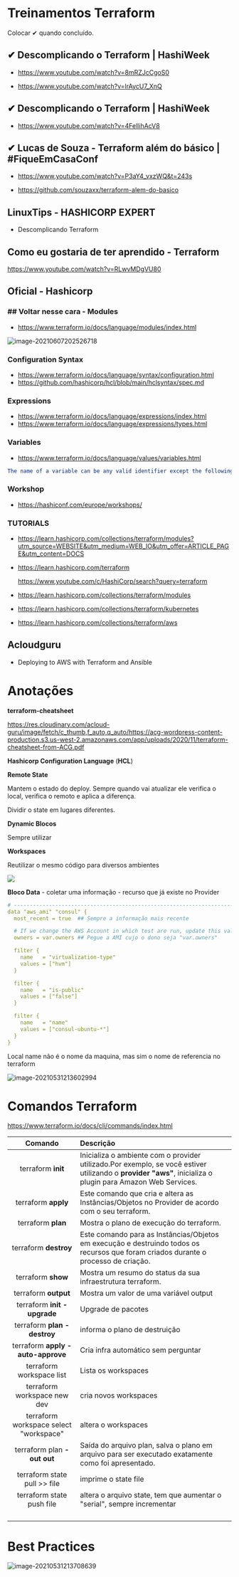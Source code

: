 # **Treinamentos  Terraform**

Colocar ✔ quando concluído. 

## ✔ Descomplicando o Terraform | HashiWeek

- https://www.youtube.com/watch?v=8mRZJcCgoS0

- https://www.youtube.com/watch?v=lrAycU7_XnQ

  

##  ✔ Descomplicando o Terraform | HashiWeek
- https://www.youtube.com/watch?v=4FellihAcV8

  

## ✔ Lucas de Souza - Terraform além do básico | #FiqueEmCasaConf

- https://www.youtube.com/watch?v=P3aY4_vxzWQ&t=243s

- https://github.com/souzaxx/terraform-alem-do-basico

  

## LinuxTips - HASHICORP EXPERT

- Descomplicando Terraform

## Como eu gostaria de ter aprendido - Terraform

https://www.youtube.com/watch?v=RLwvMDgVU80

## Oficial - Hashicorp

### ## Voltar nesse cara - Modules

- https://www.terraform.io/docs/language/modules/index.html

![image-20210607202526718](./Imagens/image-20210607202526718.png)

### Configuration Syntax

- https://www.terraform.io/docs/language/syntax/configuration.html
- https://github.com/hashicorp/hcl/blob/main/hclsyntax/spec.md

### Expressions

- https://www.terraform.io/docs/language/expressions/index.html
- https://www.terraform.io/docs/language/expressions/types.html

### Variables

- https://www.terraform.io/docs/language/values/variables.html

```yaml
The name of a variable can be any valid identifier except the following: source, version, providers, count, for_each, lifecycle, depends_on, locals.
```



### Workshop

- https://hashiconf.com/europe/workshops/

### TUTORIALS

- https://learn.hashicorp.com/collections/terraform/modules?utm_source=WEBSITE&utm_medium=WEB_IO&utm_offer=ARTICLE_PAGE&utm_content=DOCS


- https://learn.hashicorp.com/terraform

  https://www.youtube.com/c/HashiCorp/search?query=terraform
- https://learn.hashicorp.com/collections/terraform/modules
- https://learn.hashicorp.com/collections/terraform/kubernetes
- https://learn.hashicorp.com/collections/terraform/aws

## Acloudguru
- Deploying to AWS with Terraform and Ansible

  

# **Anotações**

**terraform-cheatsheet**

https://res.cloudinary.com/acloud-guru/image/fetch/c_thumb,f_auto,q_auto/https://acg-wordpress-content-production.s3.us-west-2.amazonaws.com/app/uploads/2020/11/terraform-cheatsheet-from-ACG.pdf

**Hashicorp Configuration Language** (**HCL**)

**Remote State**

Mantem o estado do deploy.  Sempre quando vai atualizar ele verifica o local, verifica o remoto e aplica a diferença.

Dividir o state em lugares diferentes. 

**Dynamic Blocos**

Sempre utilizar 

**Workspaces**

Reutilizar o mesmo código para diversos ambientes

![](./Imagens/image-20210601200725915.png)



**Bloco Data** - coletar uma informação - recurso que já existe no Provider

```yaml
# ---------------------------------------------------------------------------------------------------------------------
data "aws_ami" "consul" {
  most_recent = true  ## Sempre a informação mais recente

  # If we change the AWS Account in which test are run, update this value.
  owners = var.owners ## Pegue a AMI cujo o dono seja "var.owners"

  filter {
    name   = "virtualization-type"
    values = ["hvm"]
  }

  filter {
    name   = "is-public"
    values = ["false"]
  }

  filter {
    name   = "name"
    values = ["consul-ubuntu-*"]
  }
}
```

Local name não é o nome da maquina, mas sim o nome de referencia no terraform

![image-20210531213602994](./Imagens/image-20210531213602994.png)

# **Comandos Terraform**

https://www.terraform.io/docs/cli/commands/index.html



|                Comando                 | Descrição                                                    |
| :------------------------------------: | :----------------------------------------------------------- |
|           terraform **init**           | Inicializa o ambiente com o provider utilizado.Por exemplo, se você estiver utilizando o **provider "aws"**, inicializa o plugin para Amazon Web Services. |
|          terraform **apply**           | Este comando que cria e altera as Instâncias/Objetos no Provider de acordo com o seu terraform. |
|           terraform **plan**           | Mostra o plano de execução do terraform.                     |
|         terraform **destroy**          | Este comando para as Instâncias/Objetos em execução e destruindo todos os recursos que foram criados durante o processo de criação. |
|           terraform **show**           | Mostra um resumo do status da sua infraestrutura terraform.  |
|          terraform **output**          | Mostra um valor de uma variável output                       |
|      terraform **init -upgrade**       | Upgrade de pacotes                                           |
|      terraform **plan -destroy**       | informa o plano de destruição                                |
|   terraform **apply -auto-approve**    | Cria infra automático sem perguntar                          |
|        terraform workspace list        | Lista os workspaces                                          |
|      terraform workspace new dev       | cria novos workspaces                                        |
| terraform workspace select "workspace" | altera o workspaces                                          |
|      terraform plan **-out out**       | Saída do arquivo plan, salva o plano em arquivo para ser executado exatamente como foi apresentado. |
|      terraform state pull >> file      | imprime o state file                                         |
|       terraform state push file        | altera o arquivo state, tem que aumentar o "serial", sempre incrementar |
|                                        |                                                              |
|                                        |                                                              |
|                                        |                                                              |
|                                        |                                                              |

# **Best Practices**



![image-20210531213708639](./Imagens/image-20210531213708639.png)
